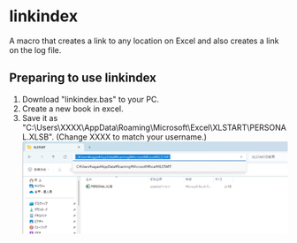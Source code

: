 # linkindex
A macro that creates a link to any location on Excel and also creates a link on the log file.
## Preparing to use linkindex
1. Download "linkindex.bas" to your PC.
2. Create a new book in excel.
3. Save it as "C:\Users\XXXX\AppData\Roaming\Microsoft\Excel\XLSTART\PERSONAL.XLSB". (Change XXXX to match your username.)
![macrobook](macrobook.png)
